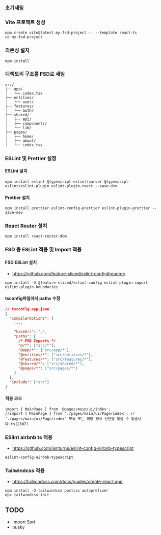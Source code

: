### 초기세팅

### Vite 프로젝트 생성

```
npm create vite@latest my-fsd-project -- --template react-ts
cd my-fsd-project
```

### 의존성 설치

```
npm install
```

### 디렉토리 구조를 FSD로 세팅

```
src/
├── app/
│   └── index.tsx
├── entities/
│   └── user/
├── features/
│   └── auth/
├── shared/
│   ├── api/
│   ├── components/
│   └── lib/
├── pages/
│   ├── home/
│   ├── about/
│   └── index.tsx

```

### ESLint 및 Prettier 설정

#### ESLint 설치

```
npm install eslint @typescript-eslint/parser @typescript-eslint/eslint-plugin eslint-plugin-react --save-dev
```

#### Prettier 설치

```
npm install prettier eslint-config-prettier eslint-plugin-prettier --save-dev
```

### React Router 설치

```
npm install react-router-dom
```

### FSD 용 ESLint 적용 및 Import 적용

#### FSD ESLint 설치

- https://github.com/feature-sliced/eslint-config#readme

```
npm install -D @feature-sliced/eslint-config eslint-plugin-import eslint-plugin-boundaries
```

#### tsconfig파일에서 paths 수정

```json
// tsconfig.app.json
{
  "compilerOptions": {
    ...,

    "baseUrl": ".",
    "paths": {
      /* FSD Imports */
      "@/*": ["src/*"],
      "@app/*": ["src/app/*"],
      "@entities/*": ["src/entities/*"],
      "@features/*": ["src/features/*"],
      "@shared/*": ["src/shared/*"],
      "@pages/*": ["src/pages/*"]
    }
  },
  "include": ["src"]
}
```

#### 적용 코드

```tsx
import { MainPage } from '@pages/main/ui/index';
//import { MainPage } from './pages/main/ui/Page/index'; // './pages/main/ui/Page/index' 모듈 또는 해당 형식 선언을 찾을 수 없습니다.ts(2307)
```

### ESlint airbnb ts 적용

- https://github.com/iamturns/eslint-config-airbnb-typescript

```
eslint-config-airbnb-typescript
```

### Tailwindcss 적용

- https://tailwindcss.com/docs/guides/create-react-app

```
npm install -D tailwindcss postcss autoprefixer
npx tailwindcss init
```

## TODO

- Import Sort
- husky
